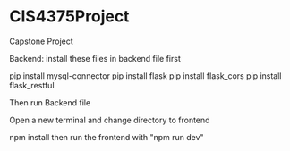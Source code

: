 # CIS4375Project
Capstone Project

Backend:
install these files in backend file first

pip install mysql-connector
pip install flask
pip install flask_cors
pip install flask_restful

Then run Backend file

Open a new terminal
and change directory to frontend

npm install then run the frontend with "npm run dev"